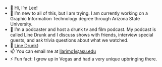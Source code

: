 - 👋 Hi, I’m Lee!
- 👀 I’m new to all of this, but I am trying. I am currently working on a Graphic Information Technology degree through Arizona State University.
- 🥃 I’m a podcaster and host a drunk tv and film podcast. My podcast is called Line Drunk and I discuss shows with friends, interview special guests, and ask trivia questions about what we watched.
- 🎥 [Line Drunk](https://open.spotify.com/show/1yw1pUPwtbVpfSNk0VltiD))
- 📫 You can email me at llarimo1@asu.edu
- ⚡ Fun fact: I grew up in Vegas and had a very unique upbringing there.

<!---
llarimo1/llarimo1 is a ✨ special ✨ repository because its `README.md` (this file) appears on your GitHub profile.
You can click the Preview link to take a look at your changes.
--->
